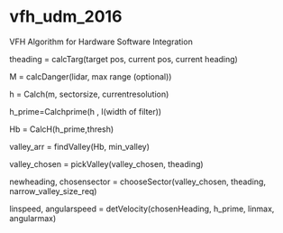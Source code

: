 # vfh_udm_2016

VFH Algorithm for Hardware Software Integration

theading = calcTarg(target pos, current pos, current heading)

M = calcDanger(lidar, max range (optional))

h = Calch(m, sectorsize, currentresolution)

h_prime=Calchprime(h , l(width of filter))

Hb = CalcH(h_prime,thresh)

valley_arr = findValley(Hb, min_valley)

valley_chosen = pickValley(valley_chosen, theading)

newheading, chosensector = chooseSector(valley_chosen, theading, narrow_valley_size_req)

linspeed, angularspeed = detVelocity(chosenHeading, h_prime, linmax, angularmax) 
